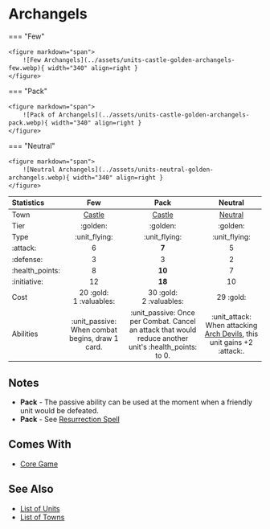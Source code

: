 # Archangels

=== "Few"

    <figure markdown="span">
        ![Few Archangels](../assets/units-castle-golden-archangels-few.webp){ width="340" align=right }
    </figure>

=== "Pack"

    <figure markdown="span">
        ![Pack of Archangels](../assets/units-castle-golden-archangels-pack.webp){ width="340" align=right }
    </figure>

=== "Neutral"

    <figure markdown="span">
        ![Neutral Archangels](../assets/units-neutral-golden-archangels.webp){ width="340" align=right }
    </figure>


| Statistics | Few | Pack | Neutral |
| :--- | :---: | :---: | :---: |
| Town | [Castle](../towns/castle.md) | [Castle](../towns/castle.md) | [Neutral](../towns/neutral.md) |
| Tier | :golden: | :golden: | :golden: |
| Type | :unit_flying: | :unit_flying: | :unit_flying: |
| :attack: | 6 | **7** | 5 |
| :defense: | 3 | 3 | 2 |
| :health_points: | 8 | **10** | 7 |
| :initiative: | 12 | **18** | 10 |
| Cost | 20 :gold:<br>1 :valuables: | 30 :gold:<br>2 :valuables: | 29 :gold: |
| Abilities | :unit_passive: When combat begins, draw 1 card. | :unit_passive: Once per Combat. Cancel an attack that would reduce another unit's :health_points: to 0. | :unit_attack: When attacking [Arch Devils](arch_devils.md), this unit gains +2 :attack:. |


## Notes

- **Pack** - The passive ability can be used at the moment when a friendly unit would be defeated.
- **Pack** - See [Resurrection Spell](../spells/resurrection.md)


## Comes With

- [Core Game](../content/core_game.md)


## See Also

- [List of Units](index.md)
- [List of Towns](../towns/index.md)